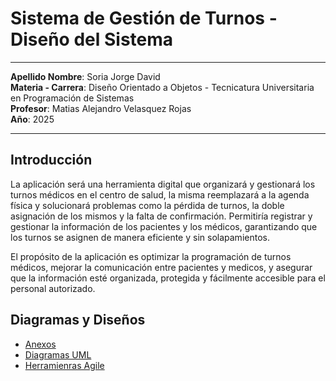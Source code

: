 # Sistema de Gestión de Turnos - Diseño del Sistema

---

**Apellido Nombre**: Soria Jorge David  
**Materia - Carrera**: Diseño Orientado a Objetos - Tecnicatura Universitaria en Programación de Sistemas  
**Profesor**: Matias Alejandro Velasquez Rojas  
**Año**: 2025

---

## Introducción

La aplicación será una herramienta digital que organizará y gestionará los turnos médicos en el centro de salud, la misma reemplazará a la agenda física y solucionará problemas como la pérdida de turnos, la doble asignación de los mismos y la falta de confirmación. Permitiría registrar y gestionar la información de los pacientes y los médicos, garantizando que los turnos se asignen de manera eficiente y sin solapamientos.

El propósito de la aplicación es optimizar la programación de turnos médicos, mejorar la comunicación entre pacientes y medicos, y asegurar que la información esté organizada, protegida y fácilmente accesible para el personal autorizado.

## Diagramas y Diseños

- [Anexos](anexos.md)
- [Diagramas UML](diagrmasUML.md)
- [Herramienras Agile](herramientas_agile.md)
